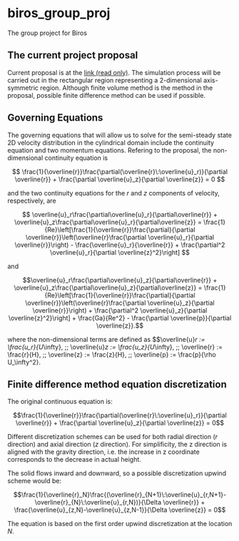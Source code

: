 
# biros\_group\_proj
The group project for Biros

## The current project proposal

Current proposal is at the [link  (read only)][1]. The simulation process will be carried out in the rectangular region representing a 2-dimensional axis-symmetric region. Although finite volume method is the method in the proposal, possible finite difference method can be used if possible.

## Governing Equations
The governing equations that will allow us to solve for the semi-steady state 2D velocity distribution in the cylindrical domain include the continuity equation and two momentum equations. Refering to the proposal, the non-dimensional continuity equation is

$$ \frac{1}{\overline{r}}\frac{\partial(\overline{r}\:\overline{u}_r)}{\partial \overline{r}} + \frac{\partial \overline{u}_z}{\partial \overline{z}} = 0 $$

and the two continuity equations for the $r$ and $z$ components of velocity, respectively, are

$$ \overline{u}_r\frac{\partial\overline{u}_r}{\partial\overline{r}} + \overline{u}_z\frac{\partial\overline{u}_r}{\partial\overline{z}} = \frac{1}{Re}\left[\frac{1}{\overline{r}}\frac{\partial}{\partial \overline{r}}\left(\overline{r}\frac{\partial \overline{u}_r}{\partial \overline{r}}\right) - \frac{\overline{u}_r}{\overline{r}} + \frac{\partial^2 \overline{u}_r}{\partial \overline{z}^2}\right] $$

and

$$\overline{u}_r\frac{\partial\overline{u}_z}{\partial\overline{r}} + \overline{u}_z\frac{\partial\overline{u}_z}{\partial\overline{z}} = \frac{1}{Re}\left[\frac{1}{\overline{r}}\frac{\partial}{\partial \overline{r}}\left(\overline{r}\frac{\partial \overline{u}_z}{\partial \overline{r}}\right) + \frac{\partial^2 \overline{u}_z}{\partial \overline{z}^2}\right] + \frac{Ga}{Re^2} - \frac{\partial \overline{p}}{\partial \overline{z}}.$$

where the non-dimensional terms are defined as
$$\overline{u}_r := \frac{u_r}{U_\infty}, \;\; \overline{u}_z := \frac{u_z}{U_\infty}, \;\; \overline{r} := \frac{r}{H}, \;\; \overline{z} := \frac{z}{H}, \;\; \overline{p} := \frac{p}{\rho U_\infty^2}.

## Finite difference method equation discretization 

The original continuous equation is:

$$\frac{1}{\overline{r}}\frac{\partial(\overline{r}\:\overline{u}_r)}{\partial \overline{r}} + \frac{\partial \overline{u}_z}{\partial \overline{z}} = 0$$



Different discretization schemes can be used for both radial direction ($r$ direction) and axial direction ($z$ direction). For simplificity, the z direction is aligned with the gravity direction, i.e. the increase in z coordinate corresponds to the decrease in actual height.



The solid flows inward and downward, so a possible discretization upwind scheme would be:

$$\frac{1}{\overline{r}_N}\frac{(\overline{r}_{N+1}\:\overline{u}_{r,N+1}-\overline{r}_{N}\:\overline{u}_{r,N})}{\Delta \overline{r}} + \frac{\overline{u}_{z,N}-\overline{u}_{z,N-1}}{\Delta \overline{z}} = 0$$

The equation is based on the first order upwind discretization at the location $N$.





[1]:	https://www.overleaf.com/read/hzzczmvjnnht
